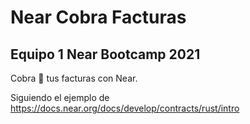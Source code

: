 # Near Cobra Facturas

## Equipo 1 Near Bootcamp 2021

Cobra 🐍 tus facturas con Near.

Siguiendo el ejemplo de https://docs.near.org/docs/develop/contracts/rust/intro
